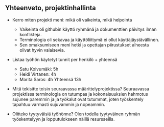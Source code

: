 ## Yhteenveto, projektinhallinta

* Kerro miten projekti meni: mikä oli vaikeinta, mikä helpointa
	- Vaikeinta oli githubin käyttö ryhmänä ja dokumenttien päivitys ilman konflikteja.
	- Terminologia oli sekavaa ja käyttöliittymä ei ollut käyttäjäystävällinen. 
	- Sen omaksumiseen meni hetki ja opettajan piirustukset aiheesta olivat hyvin valaisevia.
  
* Listaa työhön käytetyt tunnit per henkilö + yhteensä
	- Satu Koivumäki: 5h
	- Heidi Virtanen: 4h
	- Marita Saros: 4h
	  Yhteensä 13h

* Mitä tekisitte toisin seuraavassa määrittelyprojektissa?
	Seuraavassa projektissa terminologia on tutumpaa ja kokonaisuuksien hahmotus sujunee paremmin ja 
	ja työkalut ovat tutummat, joten työskentely tapahtuu varmasti sujuvammin ja nopeammin.

* Olitteko tyytyväisiä työhönne?
	Olen todella tyytyväinen ryhmän työskentelyyn ja lopputulokseen näillä resursseilla.

	

	

